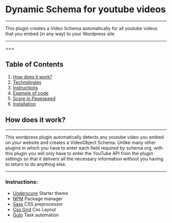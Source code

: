 # Dynamic Schema for youtube videos
***
This plugin creates a Video Schema automatically for all youtube videos that you embed (in any way) to your Wordpress site
***
===
## Table of Contents
1. [How does it work?](#how-does-it-work)
2. [Technologies](#technologies)
3. [Instructions](#description)
4. [Example of code](#example-of-code)
5. [Score in Pagespeed](#score-in-pagespeed)
6. [Installation](#installation)

## How does it work?
***
This wordpress plugin automatically detects any youtube video you embed on your website and creates a VideoObject Schema. Unlike many other plugins in which you have to enter each field required by schema.org, with this plugin you will only have to enter the YouTube API from the plugin settings so that it delivers all the necessary information without you having to return to do anything else.
***
### Instructions:
* [Underscore](https://underscores.me/)  Starter theme
* [NPM](https://www.npmjs.com/) Package manager
*  [Sass](https://sass-lang.com/) CSS preprocessor
*  [Css Grid](https://developer.mozilla.org/en-US/docs/Web/CSS/CSS_Grid_Layout) Css Layout  
*  [Gulp](https://cdnjs.com/libraries/jquery.caroufredsel) Task automation 
